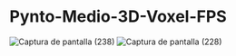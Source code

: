 # Pynto-Medio-3D-Voxel-FPS
![Captura de pantalla (238)](https://user-images.githubusercontent.com/20667923/199024361-14596ea5-e29e-411e-bb11-2519ac1d6753.png)
![Captura de pantalla (228)](https://user-images.githubusercontent.com/20667923/197497108-6e19eadf-fbbc-4e72-87e4-540549556050.png)
